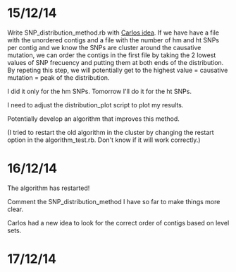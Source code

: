 15/12/14
=====

Write SNP_distribution_method.rb with [Carlos idea](http://nbviewer.ipython.org/github/calugo/GATOC/blob/master/Gatoc.ipynb). If we have have a file with the unordered contigs and a file with the number of hm and ht SNPs per contig and we know the SNPs are cluster around the causative mutation, we can order the contigs in the first file by taking the 2 lowest values of SNP frecuency and putting them at both ends of the distribution. By repeting this step, we will potentially get to the highest value = causative mutation = peak of the distribution.

I did it only for the hm SNPs. Tomorrow I'll do it for the ht SNPs. 

I need to adjust the distribution_plot script to plot my results. 

Potentially develop an algorithm that improves this method. 

(I tried to restart the old algorithm in the cluster by changing the restart option in the algorithm_test.rb. Don't know if it will work correctly.)

16/12/14
=====

The algorithm has restarted! 

Comment the SNP_distribution_method I have so far to make things more clear. 

Carlos had a new idea to look for the correct order of contigs  based on level sets.
 

17/12/14
=====




